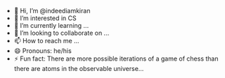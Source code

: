 - 👋 Hi, I’m @indeediamkiran
- 👀 I’m interested in CS
- 🌱 I’m currently learning ...
- 💞️ I’m looking to collaborate on ...
- 📫 How to reach me ...
- 😄 Pronouns: he/his
- ⚡ Fun fact: There are more possible iterations of a game of chess than there are atoms in the observable universe...

<!---
indeediamkiran/indeediamkiran is a special repository because its `README.md` (this file) appears on your GitHub profile.
You can click the Preview link to take a look at your changes.
--->
